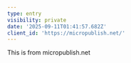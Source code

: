 ```yaml
---
type: entry
visibility: private
date: '2025-09-11T01:41:57.682Z'
client_id: 'https://micropublish.net/'
---
```

This is from micropublish.net
